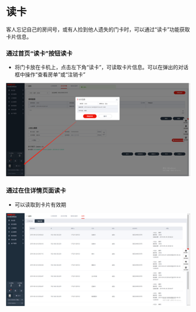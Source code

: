 # 读卡

客人忘记自己的房间号，或有人捡到他人遗失的门卡时，可以通过“读卡”功能获取卡片信息。

### 通过首页“读卡”按钮读卡

* 将门卡放在卡机上，点击左下角“读卡”，可读取卡片信息。可以在弹出的对话框中操作“查看房单”或“注销卡”

![](../../../../.gitbook/assets/image%20%28570%29.png)

### 通过在住详情页面读卡

* 可以读取到卡片有效期

![](../../../../.gitbook/assets/image%20%2834%29.png)

